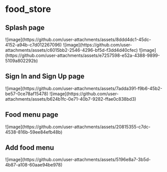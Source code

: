 # food_store

<h2>Splash page</h2>
![image](https://github.com/user-attachments/assets/8ddd4dc1-45dc-4152-a94b-c7d012267096)  ![image](https://github.com/user-attachments/assets/c6015bb2-2546-4296-bf5d-f3dd4d40cfec) ![image](https://github.com/user-attachments/assets/e7257598-e52a-4388-9899-5109a802292b)

<h2>Sign In and Sign Up page</h2>
![image](https://github.com/user-attachments/assets/7adda391-f9b6-45b2-be57-0ce78af15478)  ![image](https://github.com/user-attachments/assets/b624b1fc-0e71-40b7-9282-ffae0c838bd3)

<h2>Food menu page</h2>
![image](https://github.com/user-attachments/assets/20815355-c7dc-4538-816b-59ee84efb48b)

<h2>Add food menu</h2>
![image](https://github.com/user-attachments/assets/5196e8a7-3b5d-4b87-a108-60aae94be978)






